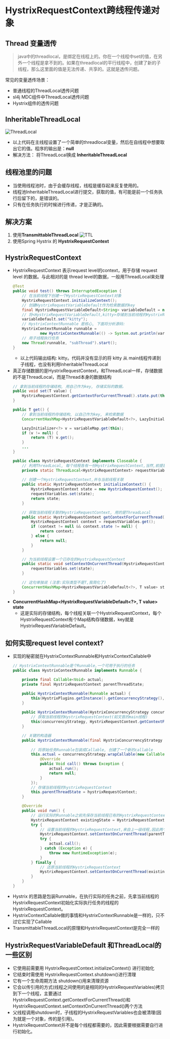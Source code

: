 # HystrixRequestContext跨线程传递对象

## Thread 变量透传
>java中的threadlocal，是绑定在线程上的。你在一个线程中set的值，在另外一个线程是拿不到的。如果在threadlocal的平行线程中，创建了新的子线程，那么这里面的值是无法传递、共享的。这就是透传问题。

常见的变量透传场景：
 * 普通线程的ThreadLocal透传问题
 * sl4j MDC组件中ThreadLocal透传问题
 * Hystrix组件的透传问题

## InheritableThreadLocal 
![ThreadLocal]
* 以上代码在主线程设置了一个简单的threadlocal变量，然后在自线程中想要取出它的值。程序的输出是：**null**
* 解决方法： 将ThreadLocal换成 **InheritableThreadLocal**

## 线程池里的问题
* 当使用线程池时，由于会缓存线程，线程是缓存起来反复使用的。
* 线程池InheritableThreadLocal进行提交，获取的值，有可能是前一个任务执行后留下的，是错误的。
* 只有在任务执行的时候进行传递，才是正确的。

## 解决方案
1. 使用**TransmittableThreadLocal**
![TTL]
2. 使用Spring Hystrix 的 **HystrixRequestContext**

## HystrixRequestContext
* HystrixRequestContext 表示request level的context，用于存储 request level 的数据。与此相对的是 thread level的数据，一般用ThreadLocal来处理
    ```java
    @Test
    public void test() throws InterruptedException {
        // 在当前线程下创建一个HystrixRequestContext对象
        HystrixRequestContext.initializeContext();
        // 创建HystrixRequestVariableDefault作为检索数据的key
        final HystrixRequestVariableDefault<String> variableDefault = new HystrixRequestVariableDefault<>();
        // 将<HystrixRequestVariableDefault,kitty>存储到当前线程的HystrixRequestContext中
        variableDefault.set("kitty");
        // HystrixContextRunnable 是核心, 下面将分析源码:
        HystrixContextRunnable runnable =
                new HystrixContextRunnable(() -> System.out.println(variableDefault.get()));
        // 用子线程执行任务
        new Thread(runnable, "subThread").start();
    }
    ```
  * 以上代码输出结构: kitty。代码并没有显示的将 kitty 从 main线程传递到子线程，也没有利用InheritableThreadLocal  
* 真正存储数据的是HystrixRequestContext，和ThreadLocal一样，存储数据的不是ThreadLocal，而是Thread本身的数据结构 
    ```java
    // 拿到当前线程的存储结构, 用自己作为key, 存储实际的数据。
    public void set(T value) {
        HystrixRequestContext.getContextForCurrentThread().state.put(this, new LazyInitializer<T>(this, value));
    }
    
    public T get() {
        // 拿到当前线程的存储结构, 以自己作为key, 来检索数据
        ConcurrentHashMap<HystrixRequestVariableDefault<?>, LazyInitializer<?>> variableMap = HystrixRequestContext.getContextForCurrentThread().state;
    
        LazyInitializer<?> v = variableMap.get(this);
        if (v != null) {
            return (T) v.get();
        }
        ...
    }
    ```
  ```java
  public class HystrixRequestContext implements Closeable {
      // 利用ThreadLocal, 每个线程各有一份HystrixRequestContext,当然,前提是调用了initializeContext()进行初始化
      private static ThreadLocal<HystrixRequestContext> requestVariables = new ThreadLocal<HystrixRequestContext>();
      
      // 创建一个HystrixRequestContext,并与当前线程关联
      public static HystrixRequestContext initializeContext() {
          HystrixRequestContext state = new HystrixRequestContext();
          requestVariables.set(state);
          return state;
      }
  
      // 获取当前线程关联的HystrixRequestContext, 用的是ThreadLocal
      public static HystrixRequestContext getContextForCurrentThread() {
          HystrixRequestContext context = requestVariables.get();
          if (context != null && context.state != null) {
              return context;
          } else {
              return null;
          }
      }
  
      // 为当前线程设置一个已存在的HystrixRequestContext
      public static void setContextOnCurrentThread(HystrixRequestContext state) {
          requestVariables.set(state);
      }
  
      // 这句单独说 (注意:实际类型不是T,我简化了)
      ConcurrentHashMap<HystrixRequestVariableDefault<?>, T value> state = new ...
  }
  ```
* **ConcurrentHashMap<HystrixRequestVariableDefault<?>, T value> state**
  * 这是实际的存储结构，每个线程关联一个HystrixRequestContext，每个HystrixRequestContext有个Map结构存储数据，key就是HystrixRequestVariableDefault。

## 如何实现request level context? 
  * 实现的秘密就在HystrixContextRunnable和HystrixContextCallable中
    ```java
    // HystrixContextRunnable是个Runnable,一个可用于执行的任务
    public class HystrixContextRunnable implements Runnable {
    
        private final Callable<Void> actual;
        private final HystrixRequestContext parentThreadState;
    
        public HystrixContextRunnable(Runnable actual) {
            this(HystrixPlugins.getInstance().getConcurrencyStrategy(), actual);
        }
        
        public HystrixContextRunnable(HystrixConcurrencyStrategy concurrencyStrategy, final Runnable actual) {
            // 获取当前线程的HystrixRequestContext(如文首的main线程)
            this(concurrencyStrategy, HystrixRequestContext.getContextForCurrentThread(), actual);
        }
    
        // 关键的构造器
        public HystrixContextRunnable(final HystrixConcurrencyStrategy concurrencyStrategy, final HystrixRequestContext hystrixRequestContext, final Runnable actual) {
            
            // 将原始任务Runnable包装成Callable, 创建了一个新的callable
            this.actual = concurrencyStrategy.wrapCallable(new Callable<Void>() {
                @Override
                public Void call() throws Exception {
                    actual.run();
                    return null;
                }
            });
            // 存储当前线程的hystrixRequestContext
            this.parentThreadState = hystrixRequestContext;
        }
    
        @Override
        public void run() {
            // 运行实际的Runnable之前先保存当前线程已有的HystrixRequestContext
            HystrixRequestContext existingState = HystrixRequestContext.getContextForCurrentThread();
            try {
                // 设置当前线程的HystrixRequestContext,来自上一级线程,因此两个线程是同一个HystrixRequestContext
                HystrixRequestContext.setContextOnCurrentThread(parentThreadState);
                try {
                    actual.call();
                } catch (Exception e) {
                    throw new RuntimeException(e);
                }
            } finally {
                // 还原当前线程的HystrixRequestContext
                HystrixRequestContext.setContextOnCurrentThread(existingState);
            }
        }
    }
    ```
  * Hystrix 的思路是包装Runnable，在执行实际的任务之前，先拿当前线程的HystrixRequestContext初始化实际执行任务的线程的HystrixRequestContext。
  * HystrixContextCallable做的事情和HystrixContextRunnable是一样的，只不过它实现了Callable
  * TransmittableThreadLocal的原理和HystrixRequestContext是完全一样的
  
## HystrixRequestVariableDefault 和ThreadLocal的一些区别  
* 它使用前需要用 HystrixRequestContext.initializeContext() 进行初始化
* 它结束时需使用 HystrixRequestContext.shutdown()进行清理
* 它有一个生命周期方法 shutdown()用来清理资源
* 它会以传引用的方式(线程之间使用的是相同的HystrixRequestVariables)拷贝到下一个线程，主要通过HystrixRequestContext.getContextForCurrentThread()和HystrixRequestContext.setContextOnCurrentThread()两个方法
* 父线程调用shutdown时，子线程的HystrixRequestVariables也会被清理(因为就是一个对象，传的是引用)。
* HystrixRequestContext并不是每个线程都需要的，因此需要根据需要自行进行初始化。

  
  
  
  
  
[ThreadLocal]: img/ThreadLocal.jpeg
[TTL]: img/TTL.webp